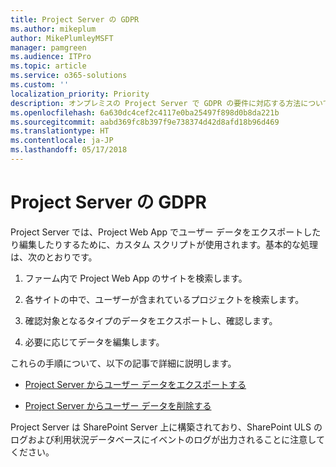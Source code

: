 ```yaml
---
title: Project Server の GDPR
ms.author: mikeplum
author: MikePlumleyMSFT
manager: pamgreen
ms.audience: ITPro
ms.topic: article
ms.service: o365-solutions
ms.custom: ''
localization_priority: Priority
description: オンプレミスの Project Server で GDPR の要件に対応する方法について説明します。
ms.openlocfilehash: 6a630dc4cef2c4117e0ba25497f898d0b8da221b
ms.sourcegitcommit: aabd369fc8b397f9e738374d42d8afd18b96d469
ms.translationtype: HT
ms.contentlocale: ja-JP
ms.lasthandoff: 05/17/2018
---
```

# <a name="gdpr-for-project-server"></a>Project Server の GDPR

Project Server では、Project Web App でユーザー データをエクスポートしたり編集したりするために、カスタム スクリプトが使用されます。基本的な処理は、次のとおりです。

1.  ファーム内で Project Web App のサイトを検索します。

2.  各サイトの中で、ユーザーが含まれているプロジェクトを検索します。

3.  確認対象となるタイプのデータをエクスポートし、確認します。

4.  必要に応じてデータを編集します。

これらの手順について、以下の記事で詳細に説明します。

- [Project Server からユーザー データをエクスポートする](/Project/export-user-data-from-project-server?toc=/Office365/Enterprise/toc.json)

- [Project Server からユーザー データを削除する](/Project/delete-user-data-from-project-server?toc=/Office365/Enterprise/toc.json)


Project Server は SharePoint Server 上に構築されており、SharePoint ULS のログおよび利用状況データベースにイベントのログが出力されることに注意してください。

